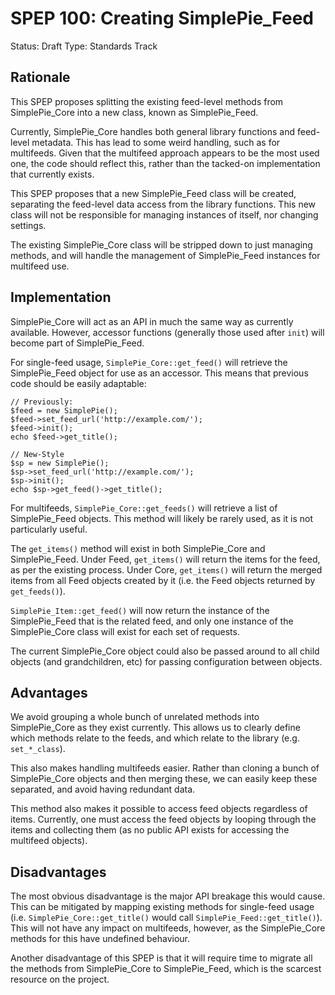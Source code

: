 SPEP 100: Creating SimplePie_Feed
=================================
Status: Draft
Type: Standards Track

## Rationale
This SPEP proposes splitting the existing feed-level methods from
SimplePie_Core into a new class, known as SimplePie_Feed.

Currently, SimplePie_Core handles both general library functions and
feed-level metadata. This has lead to some weird handling, such as for
multifeeds. Given that the multifeed approach appears to be the most
used one, the code should reflect this, rather than the tacked-on
implementation that currently exists.

This SPEP proposes that a new SimplePie_Feed class will be created,
separating the feed-level data access from the library functions. This
new class will not be responsible for managing instances of itself,
nor changing settings.

The existing SimplePie_Core class will be stripped down to just
managing methods, and will handle the management of SimplePie_Feed
instances for multifeed use.

## Implementation
SimplePie_Core will act as an API in much the same way as currently
available. However, accessor functions (generally those used after
`init`) will become part of SimplePie_Feed.

For single-feed usage, `SimplePie_Core::get_feed()` will retrieve the
SimplePie_Feed object for use as an accessor. This means that previous
code should be easily adaptable:

	// Previously:
	$feed = new SimplePie();
	$feed->set_feed_url('http://example.com/');
	$feed->init();
	echo $feed->get_title();

	// New-Style
	$sp = new SimplePie();
	$sp->set_feed_url('http://example.com/');
	$sp->init();
	echo $sp->get_feed()->get_title();

For multifeeds, `SimplePie_Core::get_feeds()` will retrieve a list of
SimplePie_Feed objects. This method will likely be rarely used, as it
is not particularly useful.

The `get_items()` method will exist in both SimplePie_Core and
SimplePie_Feed. Under Feed, `get_items()` will return the items for
the feed, as per the existing process. Under Core, `get_items()` will
return the merged items from all Feed objects created by it (i.e. the
Feed objects returned by `get_feeds()`).

`SimplePie_Item::get_feed()` will now return the instance of the
SimplePie_Feed that is the related feed, and only one instance of the
SimplePie_Core class will exist for each set of requests.

The current SimplePie_Core object could also be passed around to all
child objects (and grandchildren, etc) for passing configuration
between objects.

## Advantages
We avoid grouping a whole bunch of unrelated methods into
SimplePie_Core as they exist currently. This allows us to clearly
define which methods relate to the feeds, and which relate to the
library (e.g. `set_*_class`).

This also makes handling multifeeds easier. Rather than cloning a
bunch of SimplePie_Core objects and then merging these, we can easily
keep these separated, and avoid having redundant data.

This method also makes it possible to access feed objects regardless
of items. Currently, one must access the feed objects by looping
through the items and collecting them (as no public API exists for
accessing the multifeed objects).

## Disadvantages
The most obvious disadvantage is the major API breakage this would
cause. This can be mitigated by mapping existing methods for
single-feed usage (i.e. `SimplePie_Core::get_title()` would call
`SimplePie_Feed::get_title()`). This will not have any impact on
multifeeds, however, as the SimplePie_Core methods for this have
undefined behaviour.

Another disadvantage of this SPEP is that it will require time to
migrate all the methods from SimplePie_Core to SimplePie_Feed, which
is the scarcest resource on the project.